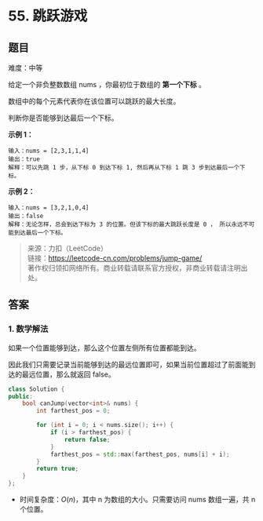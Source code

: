# 55. 跳跃游戏

## 题目

难度：中等

给定一个非负整数数组 nums ，你最初位于数组的 **第一个下标** 。

数组中的每个元素代表你在该位置可以跳跃的最大长度。

判断你是否能够到达最后一个下标。

**示例 1：**

```
输入：nums = [2,3,1,1,4]
输出：true
解释：可以先跳 1 步，从下标 0 到达下标 1, 然后再从下标 1 跳 3 步到达最后一个下标。

```

**示例 2：**

```
输入：nums = [3,2,1,0,4]
输出：false
解释：无论怎样，总会到达下标为 3 的位置。但该下标的最大跳跃长度是 0 ， 所以永远不可能到达最后一个下标。

```

> 来源：力扣（LeetCode）  
>链接：<https://leetcode-cn.com/problems/jump-game/>  
>著作权归领扣网络所有。商业转载请联系官方授权，非商业转载请注明出处。

## 答案

### 1. 数学解法

如果一个位置能够到达，那么这个位置左侧所有位置都能到达。

因此我们只需要记录当前能够到达的最远位置即可，如果当前位置超过了前面能到达的最远位置，那么就返回 false。

```c++
class Solution {
public:
    bool canJump(vector<int>& nums) {
        int farthest_pos = 0;

        for (int i = 0; i < nums.size(); i++) {
            if (i > farthest_pos) {
                return false;
            }
            farthest_pos = std::max(farthest_pos, nums[i] + i);
        }
        return true;
    }
};
```

* 时间复杂度：$O(n)$，其中 n 为数组的大小。只需要访问 nums 数组一遍，共 n 个位置。
